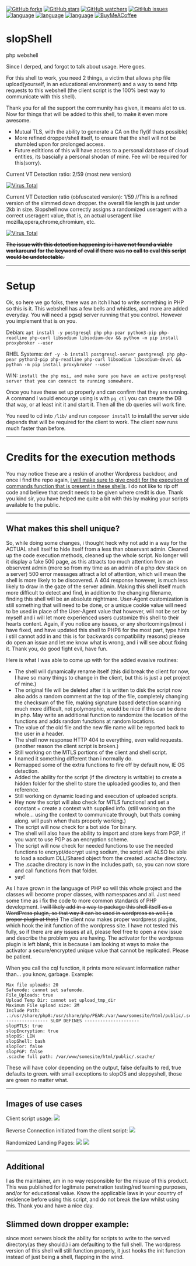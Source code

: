[![GitHub forks](https://img.shields.io/github/forks/oldkingcone/slopShell?style=plastic)](https://github.com/oldkingcone/slopShell/network)
[![GitHub stars](https://img.shields.io/github/stars/oldkingcone/slopShell?style=plastic)](https://github.com/oldkingcone/slopShell/stargazers)
[![GitHub watchers](https://img.shields.io/github/watchers/oldkingcone/slopShell?style=plastic)](https://github.com/oldkingcone/slopShell/watchers)
[![GitHub issues](https://img.shields.io/github/issues/oldkingcone/slopShell?style=plastic)](https://github.com/oldkingcone/slopShell/issues)
[![language](https://img.shields.io/badge/language-PHP-blue?style=plastic)](https://www.php.net)
[![language](https://img.shields.io/badge/language-Powershell-blue?style=plastic)](https://docs.microsoft.com/en-us/powershell/)
[![language](https://img.shields.io/badge/language-Bash-yellow?style=plastic)](https://www.gnu.org/software/bash/)
[![BuyMeACoffee](https://img.shields.io/badge/BuyMeACoffee-Or%20Book-yellowgreen?style=plastic)](https://www.buymeacoffee.com/oldkingcone)


# slopShell
php webshell

Since I derped, and forgot to talk about usage. Here goes.

For this shell to work, you need 2 things, a victim that allows php file upload(yourself, in an educational environment) and a way to send http requests to this webshell (the client script is the 100% best way to communicate with this shell). 


Thank you for all the support the community has given, it means alot to us. Now for things that will be added to this shell, to make it even more awesome. 

 - Mutual TLS, with the ability to generate a CA on the fly(if thats possible) 
 - More refined dropper/shell itself, to ensure that the shell will not be stumbled upon for prolonged access.
 - Future edititions of this will have access to a personal database of cloud entities, its bascially a personal shodan of mine. Fee will be required for this(sorry).


Current VT Detection ratio: 2/59 (most new version)

[![Virus Total](https://www.virustotal.com/gui/images/VT_search_hash.svg)](https://www.virustotal.com/gui/file/fbec31525f79578305d67847183dbef7c7a64b431aef81fd59aadfbaa10461c5/detection)


Current VT Detection ratio (obfuscated version): 1/59 //This is a refined version of the slimmed down dropper. the overall file length is just under 2kb in size. Slopshell now correctly assigns a randomized useragent with a correct useragent value, that is, an actual useragent like mozilla,opera,chrome,chromium, etc.

[![Virus Total](https://www.virustotal.com/gui/images/VT_search_hash.svg)](https://www.virustotal.com/gui/file/46920e27a685d707cb82f23c6c76dd3705d6ec9c96b398828d57791bed7af059/detection)

~~__The issue with this detection happening is i have not found a viable workaround for the keyword of eval if there was no call to eval this script would be undetectable.__~~

---
# Setup

Ok, so here we go folks, there was an itch I had to write something in PHP so this is it. This webshell has a few bells and whistles, and more are added everyday. You will need a pgsql server running that you control. However you implement that is on you.

Debian: `apt install -y postgresql php php-pear python3-pip php-readline php-curl libsodium libsodium-dev && python -m pip install proxybroker --user`

RHEL Systems: `dnf -y -b install postgresql-server postgresql php php-pear python3-pip php-readline php-curl libsodium libsodium-devel && python -m pip install proxybroker --user`

WIN: `install the php msi, and make sure you have an active postgresql server that you can connect to running somewhere.`


Once you have these set up properly and can confirm that they are running. A command I would encourge using is with `pg_ctl` you can create the DB that way, or at least init it and start it. Then all the db queries will work fine.

You need to cd into `/lib/` and run `composer install` to install the server side depends that will be required for the client to work. The client now runs much faster than before. 

---
# Credits for the execution methods

You may notice these are a reskin of another Wordpress backdoor, and once i find the repo again, [i will make sure to give credit for the execution of commands function that is present in these shells](https://github.com/leonjza/wordpress-shell/blob/master/shell.php#L47). I do not like to rip off code and believe that credit needs to be given where credit is due. Thank you kind sir, you have helped me quite a bit with this by making your scripts available to the public.

---
## What makes this shell unique?

So, while doing some changes, i thought heck why not add in a way for the ACTUAL shell itself to hide itself from a less than observant admin. Cleaned up the code execution methods, cleaned up the whole script. No longer will it display a fake 500 page, as this attracts too much attention from an observent admin (more so from my time as an admin of a php dev stack on a server) 500 error messages attract a lot of attention, which will mean the shell is more likely to be discovered. A 404 response however, is much less likely to draw in the gaze of the server admin. Making this shell itself much more difficult to detect and find, in addition to the changing filename, finding this shell will be an absolute nightmare. User-Agent customization is still something that will need to be done, or a unique cookie value will need to be used in place of the User-Agent value that however, will not be set by myself and i will let more experienced users customize this shell to their hearts content. Again, if you notice any issues, or any shortcomings(most i have fixed, and have updated this shell to PHP8 for the most part, type hints i still cannot add in and this is for backwards compatibility reasons) please do open an issue and let me know what is wrong, and i will see about fixing it. Thank you, do good fight evil, have fun.

Here is what I was able to come up with for the added evasive routines:
 - The shell will dynamically rename itself (this did break the client for now, I have so many things to change in the client, but this is just a pet project of mine.)
 - The original file will be deleted after it is written to disk the script now also adds a random comment at the top of the file, completely changing the checksum of the file, making signature based detection scanning much more difficult, not polymorphic, would be nice if this can be done in php. May write an additional function to randomize the location of the functions and adds random functions at random locations.
 - The value of the old file and the new file name will be reported back to the user in a header.
 - The shell now response HTTP 404 to everything, even valid requests. (another reason the client script is broken.)
 - Still working on the MTLS portions of the client and shell script.
 - I named it something different than i normally do.
 - Remapped some of the extra functions to fire off by default now, IE OS detection.
 - Added the ability for the script (if the directory is writable) to create a hidden folder for the shell to store the uploaded goodies to, and then reference.
 - Still working on dynamic loading and execution of uploaded scripts.
 - Hey now the script will also check for MTLS functions! and set a constant + create a context with supplied info. (still working on the whole... using the context to communicate through, but thats coming along. will push when thats properly working.)
 - The script will now check for a bot side Tor binary.
 - The shell will also have the ability to import and store keys from PGP, if you want to use PGP as an encryption scheme.
 - The script will now check for needed functions to use the needed functions to encrypt/decrypt using sodium, the script will ALSO be able to load a sodium DLL/Shared object from the created .scache directory.
 - The .scache directory is now in the includes path, so, you can now store and call functions from that folder.
 - yay!

As I have grown in the language of PHP so will this whole project and the classes will become proper classes, with namespaces and all. Just need some time as i fix the code to more common standards of PHP development. ~~I will likely add in a way to package this shell itself as a WordPress plugin, so that way it can be used in wordpress as well.( a proper plugin at that.)~~ The client now makes proper wordpress plugins, which hook the init function of the wordpress site. I have not tested this fully, so if there are any issues at all, please feel free to open a new issue and describe the problem you are having. The activator for the wordpress plugin is left blank, this is because i am looking at ways to make the activator a secure/encrypted unique value that cannot be replicated. Please be patient.

When you call the cqI function, it prints more relevant information rather than... you know, garbage.
Example:
```
Max file uploads: 20
Safemode: cannot set safemode.
File_Uploads: true
Upload Temp Dir: cannot set upload_tmp_dir
Maximum File upload size: 2M
Include Path: .:/usr/share/php8:/usr/share/php/PEAR:/var/www/somesite/html/public/.scache/
---------------- SLOP DEFINES ---------------------
slopMTLS: true
slopEncryption: true
slopOS: LIN
slopShell: bash
slopTor: false
slopPGP: false
.scache full path: /var/www/somesite/html/public/.scache/
```

These will have color depending on the output, false defaults to red, true defaults to green. with small exceptions to slopOS and sloppyshell, those are green no matter what.

---
## Images of use cases

Client script usage:
![](https://github.com/oldkingcone/slopShell/blob/master/images/client_usage.png?raw=true)

Reverse Connection initiated from the client script:
![](https://github.com/oldkingcone/slopShell/blob/master/images/reverse_connection_client_script.png?raw=true)

Randomized Landing Pages:
![](https://github.com/oldkingcone/slopShell/blob/master/images/randomized_landing_page_particles.png?raw=true)
![](https://github.com/oldkingcone/slopShell/blob/master/images/randomized_landing_page.png?raw=true)


---
## Additional

I as the maintainer, am in no way responsible for the misuse of this product. This was published for legitmate penetration testing/red teaming purposes, and/or for educational value.  Know the applicable laws in your country of residence before using this script, and do not break the law whilst using this. Thank you and have a nice day.

## Slimmed down dropper example: 
since most servers block the ability for scripts to write to the served directory(as they should.) i am defaulting to the full shell.
The wordpress version of this shell will still function properly, it just hooks the init function instead of just being a shell, flapping in the wind.
